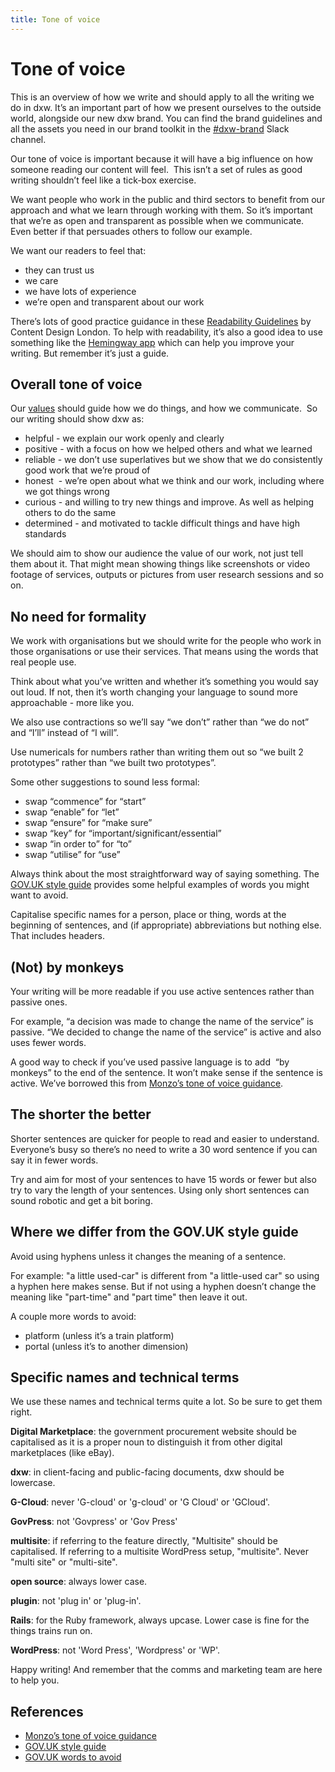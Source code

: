 ```yaml
---
title: Tone of voice
---
```


# Tone of voice

This is an overview of how we write and should apply to all the writing we do in
dxw. It’s an important part of how we present ourselves to the outside world,
alongside our new dxw brand. You can find the brand guidelines and all the
assets you need in our brand toolkit in the
[#dxw-brand](https://dxw.slack.com/archives/C013ZEQ8XEW) Slack channel.

Our tone of voice is important because it will have a big influence on how
someone reading our content will feel.  This isn’t a set of rules as good
writing shouldn’t feel like a tick-box exercise.

We want people who work in the public and third sectors to benefit from our
approach and what we learn through working with them. So it’s important that
we’re as open and transparent as possible when we communicate. Even better if
that persuades others to follow our example.

We want our readers to feel that:

- they can trust us
- we care
- we have lots of experience
- we’re open and transparent about our work

There’s lots of good practice guidance in these
[Readability Guidelines](https://readabilityguidelines.co.uk/) by Content Design
London. To help with readability, it’s also a good idea to use something like
the [Hemingway app](http://www.hemingwayapp.com/) which can help you improve
your writing. But remember it’s just a guide.

## Overall tone of voice

Our [values](https://playbook.dxw.com/#/?id=values) should guide how we do
things, and how we communicate.  So our writing should show dxw as:

- helpful - we explain our work openly and clearly
- positive - with a focus on how we helped others and what we learned
- reliable - we don’t use superlatives but we show that we do consistently good
  work that we’re proud of
- honest  - we’re open about what we think and our work, including where we got
  things wrong
- curious - and willing to try new things and improve. As well as helping others
  to do the same
- determined - and motivated to tackle difficult things and have high standards

We should aim to show our audience the value of our work, not just tell them
about it. That might mean showing things like screenshots or video footage of
services, outputs or pictures from user research sessions and so on.

## No need for formality

We work with organisations but we should write for the people who work in those
organisations or use their services. That means using the words that real people
use.

Think about what you’ve written and whether it’s something you would say out
loud. If not, then it’s worth changing your language to sound more
approachable - more like you.

We also use contractions so we’ll say “we don’t” rather than “we do not” and
“I’ll” instead of “I will”.

Use numericals for numbers rather than writing them out so “we built 2
prototypes” rather than “we built two prototypes”.

Some other suggestions to sound less formal:

- swap “commence” for “start”
- swap “enable” for “let”
- swap “ensure” for “make sure”
- swap “key” for “important/significant/essential”
- swap “in order to” for “to”
- swap “utilise” for “use”

Always think about the most straightforward way of saying something. The
[GOV.UK style guide](https://www.gov.uk/guidance/style-guide/a-to-z-of-gov-uk-style)
provides some helpful examples of words you might want to avoid.

Capitalise specific names for a person, place or thing, words at the beginning
of sentences, and (if appropriate) abbreviations but nothing else. That includes
headers.

## (Not) by monkeys

Your writing will be more readable if you use active sentences rather than
passive ones.

For example, “a decision was made to change the name of the service” is passive.
“We decided to change the name of the service” is active and also uses fewer
words.

A good way to check if you’ve used passive language is to add  “by monkeys” to
the end of the sentence. It won’t make sense if the sentence is active. We’ve
borrowed this from
[Monzo’s tone of voice guidance](https://monzo.com/tone-of-voice/).

## The shorter the better

Shorter sentences are quicker for people to read and easier to understand.
Everyone’s busy so there’s no need to write a 30 word sentence if you can say it
in fewer words.

Try and aim for most of your sentences to have 15 words or fewer but also try to
vary the length of your sentences. Using only short sentences can sound robotic
and get a bit boring.

## Where we differ from the GOV.UK style guide

Avoid using hyphens unless it changes the meaning of a sentence.

For example: "a little used-car" is different from "a little-used car" so using
a hyphen here makes sense. But if not using a hyphen doesn’t change the meaning
like "part-time" and "part time" then leave it out.

A couple more words to avoid:

- platform (unless it’s a train platform)
- portal (unless it’s to another dimension)

## Specific names and technical terms

We use these names and technical terms quite a lot. So be sure to get them
right.

**Digital Marketplace**: the government procurement website should be
capitalised as it is a proper noun to distinguish it from other digital
marketplaces (like eBay).

**dxw**: in client-facing and public-facing documents, dxw should be lowercase.

**G-Cloud**: never 'G-cloud' or 'g-cloud' or 'G Cloud' or 'GCloud'.

**GovPress**: not 'Govpress' or 'Gov Press'

**multisite**: if referring to the feature directly, "Multisite" should be
capitalised. If referring to a multisite WordPress setup, "multisite". Never
"multi site" or "multi-site".

**open source**: always lower case.

**plugin**: not 'plug in' or 'plug-in'.

**Rails**: for the Ruby framework, always upcase. Lower case is fine for the
things trains run on.

**WordPress**: not 'Word Press', 'Wordpress' or 'WP'.

Happy writing! And remember that the comms and marketing team are here to help
you.

## References

- [Monzo’s tone of voice guidance](https://monzo.com/tone-of-voice/)
- [GOV.UK style guide](https://www.gov.uk/guidance/style-guide/a-to-z-of-gov-uk-style)
- [GOV.UK words to avoid](https://www.gov.uk/guidance/style-guide/a-to-z-of-gov-uk-style#words-to-avoid)
